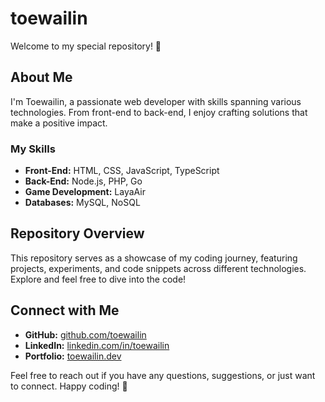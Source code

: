 # toewailin

Welcome to my special repository! 👋

## About Me

I'm Toewailin, a passionate web developer with skills spanning various technologies. From front-end to back-end, I enjoy crafting solutions that make a positive impact.

### My Skills

- **Front-End:** HTML, CSS, JavaScript, TypeScript
- **Back-End:** Node.js, PHP, Go
- **Game Development:** LayaAir
- **Databases:** MySQL, NoSQL

## Repository Overview

This repository serves as a showcase of my coding journey, featuring projects, experiments, and code snippets across different technologies. Explore and feel free to dive into the code!

## Connect with Me

- **GitHub:** [github.com/toewailin](https://github.com/toewailin)
- **LinkedIn:** [linkedin.com/in/toewailin](https://www.linkedin.com/in/toewailin/)
- **Portfolio:** [toewailin.dev](https://toewailin.dev)

Feel free to reach out if you have any questions, suggestions, or just want to connect. Happy coding! 🚀
